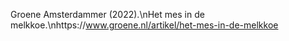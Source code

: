 Groene Amsterdammer (2022).\nHet mes in de melkkoe.\nhttps://www.groene.nl/artikel/het-mes-in-de-melkkoe  